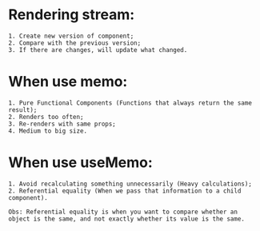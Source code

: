 
# Rendering stream:
    1. Create new version of component;
    2. Compare with the previous version;
    3. If there are changes, will update what changed.


# When use memo:
    1. Pure Functional Components (Functions that always return the same result);
    2. Renders too often;
    3. Re-renders with same props;
    4. Medium to big size.

# When use useMemo:
    1. Avoid recalculating something unnecessarily (Heavy calculations);
    2. Referential equality (When we pass that information to a child component).

    Obs: Referential equality is when you want to compare whether an object is the same, and not exactly whether its value is the same.
